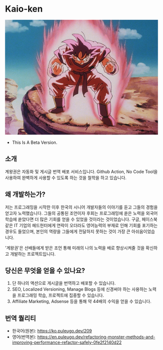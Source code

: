 # Kaio-ken
![img.png](static/logo.png)
- This Is A Beta Version.

## 소개
계왕권은 자동화 및 게시글 번역 배포 서비스입니다. Github Action, No Code Tool을 사용하여 완벽하게 사용할 수 있도록 하는 것을 철학을 하고 있습니다.

## 왜 개발하는가?
저는 프로그래밍을 시작한 이후 한국의 시니어 개발자들의 이야기를 듣고 그들의 경험을 얻고자 노력했습니다. 
그들의 공통된 조언이자 후회는 프로그래밍에 쏟은 노력을 외국어 학습에 쏟았다면 더 많은 기회를 얻을 수 있었을 것이라는 것이었습니다. 
구글, 페이스북 같은 IT 기업의 헤드헌터에게 연락이 오더라도 영어능력의 부재로 인해 기회를 포기하는 경우도 들었으며, 본인의 역량을 그들에게 전달하지 못하는 것이 가장 큰 아쉬움이었습니다.

'계왕권'은 선배들에게 받은 조언 통해 미래의 나의 노력을 배로 향상시켜줄 것을 확신하고 개발하는 프로젝트입니다.

## 당신은 무엇을 얻을 수 있나요?
1. 단 하나의 액션으로 게시글을 번역하고 배포할 수 있습니다.
2. SEO, Localized Versioning, Manage Blogs 등에 신경써야 하는 사용하는 노력을 프로그래밍 학습, 프로젝트에 집중할 수 있습니다.
3. Affiliate Marketing, Adsense 등을 통해 약 44배의 수익을 얻을 수 있습니다.

## 번역 퀄리티
- 한국어(원본): https://ko.puleugo.dev/209
- 영어(번역본): https://en.puleugo.dev/refactoring-monster-methods-and-improving-performance-refactor-safely-0fe2f2140d22
